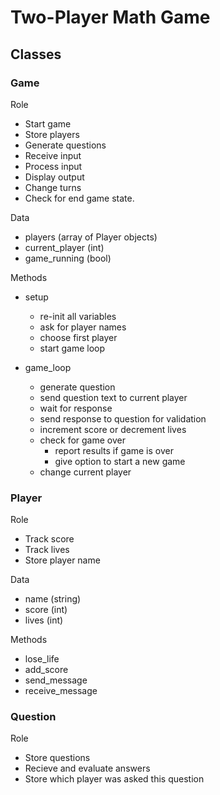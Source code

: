 # Two-Player Math Game

## Classes

### Game
Role
- Start game
- Store players
- Generate questions
- Receive input
- Process input
- Display output
- Change turns
- Check for end game state.

Data
- players (array of Player objects)
- current_player (int)
- game_running (bool)

Methods
- setup
  - re-init all variables
  - ask for player names
  - choose first player
  - start game loop

- game_loop
  - generate question
  - send question text to current player
  - wait for response
  - send response to question for validation
  - increment score or decrement lives
  - check for game over
    - report results if game is over
    - give option to start a new game
  - change current player

### Player
Role
- Track score
- Track lives
- Store player name

Data
- name (string)
- score (int)
- lives (int)

Methods
  - lose_life
  - add_score
  - send_message
  - receive_message

### Question
Role
- Store questions
- Recieve and evaluate answers
- Store which player was asked this question
